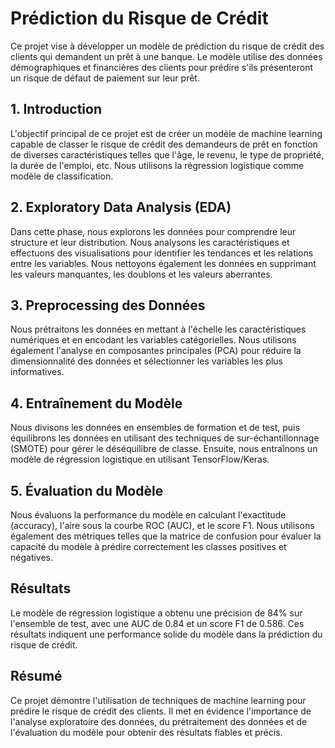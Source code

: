 # Prédiction du Risque de Crédit

Ce projet vise à développer un modèle de prédiction du risque de crédit des clients qui demandent un prêt à une banque. Le modèle utilise des données démographiques et financières des clients pour prédire s'ils présenteront un risque de défaut de paiement sur leur prêt.

## 1. Introduction

L'objectif principal de ce projet est de créer un modèle de machine learning capable de classer le risque de crédit des demandeurs de prêt en fonction de diverses caractéristiques telles que l'âge, le revenu, le type de propriété, la durée de l'emploi, etc. Nous utilisons la régression logistique comme modèle de classification.

## 2. Exploratory Data Analysis (EDA)

Dans cette phase, nous explorons les données pour comprendre leur structure et leur distribution. Nous analysons les caractéristiques et effectuons des visualisations pour identifier les tendances et les relations entre les variables. Nous nettoyons également les données en supprimant les valeurs manquantes, les doublons et les valeurs aberrantes.

## 3. Preprocessing des Données

Nous prétraitons les données en mettant à l'échelle les caractéristiques numériques et en encodant les variables catégorielles. Nous utilisons également l'analyse en composantes principales (PCA) pour réduire la dimensionnalité des données et sélectionner les variables les plus informatives.

## 4. Entraînement du Modèle

Nous divisons les données en ensembles de formation et de test, puis équilibrons les données en utilisant des techniques de sur-échantillonnage (SMOTE) pour gérer le déséquilibre de classe. Ensuite, nous entraînons un modèle de régression logistique en utilisant TensorFlow/Keras.

## 5. Évaluation du Modèle

Nous évaluons la performance du modèle en calculant l'exactitude (accuracy), l'aire sous la courbe ROC (AUC), et le score F1. Nous utilisons également des métriques telles que la matrice de confusion pour évaluer la capacité du modèle à prédire correctement les classes positives et négatives.

## Résultats

Le modèle de régression logistique a obtenu une précision de 84% sur l'ensemble de test, avec une AUC de 0.84 et un score F1 de 0.586. Ces résultats indiquent une performance solide du modèle dans la prédiction du risque de crédit.

## Résumé

Ce projet démontre l'utilisation de techniques de machine learning pour prédire le risque de crédit des clients. Il met en évidence l'importance de l'analyse exploratoire des données, du prétraitement des données et de l'évaluation du modèle pour obtenir des résultats fiables et précis.

